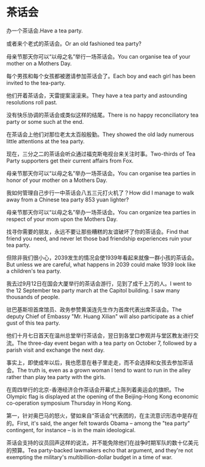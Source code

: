 # 茶话会

<p><span class="chinese">办一个茶话会.</span><span class="english">Have a tea party.</span></p>

<p><span class="chinese">或者来个老式的茶话会。</span><span class="english">Or an old fashioned tea party?</span></p>

<p><span class="chinese">母亲节那天你可以“以母之名”举行一场茶话会。</span><span class="english">You can organise tea of your mother on a Mothers Day.</span></p>

<p><span class="chinese">每个男孩和每个女孩都被邀请参加茶话会了。</span><span class="english">Each boy and each girl has been invited to the tea-party.</span></p>

<p><span class="chinese">他们开着茶话会，天雷提案滚滚来。</span><span class="english">They have a tea party and astounding resolutions roll past.</span></p>

<p><span class="chinese">没有快乐协调的茶话会或类似这样的结尾。</span><span class="english">There is no happy reconciliatory tea party or some such at the end.</span></p>

<p><span class="chinese">在茶话会上他们对那位老太太百般殷勤。</span><span class="english">They showed the old lady numerous little attentions at the tea party.</span></p>

<p><span class="chinese">现在，三分之二的茶话会听众通过福克斯电视台来关注时事。</span><span class="english">Two-thirds of Tea Party supporters get their current affairs from Fox.</span></p>

<p><span class="chinese">母亲节那天你可以“以母之名”举办一场茶话会。</span><span class="english">You can organise tea parties in honor of your mother on a Mothers Day.</span></p>

<p><span class="chinese">我如何管理自己步行一中茶话会八五三元打火机了？</span><span class="english">How did I manage to walk away from a Chinese tea party 853 yuan lighter?</span></p>

<p><span class="chinese">母亲节那天你可以“以母之名”举办一场茶话会。</span><span class="english">You can organize tea parties in respect of your mom upon the Mothers Day.</span></p>

<p><span class="chinese">找寻你需要的朋友，永远不要让那些糟糕的友谊破坏了你的茶话会。</span><span class="english">Find that friend you need, and never let those bad friendship experiences ruin your tea party.</span></p>

<p><span class="chinese">但除非我们很小心，2039发生的情况会使1939年看起来就像一群小孩的茶话会。</span><span class="english">But unless we are careful, what happens in 2039 could make 1939 look like a children's tea party.</span></p>

<p><span class="chinese">我去过9月12日在国会大厦举行的茶话会游行，见到了成千上万的人。</span><span class="english">I went to the 12 September tea party march at the Capitol building. I saw many thousands of people.</span></p>

<p><span class="chinese">驻巴基斯坦首席馆员、政务参赞黄溪连先生作为首席代表出席茶话会。</span><span class="english">The deputy Chief of Embassy "Mr. Huang Xilian" will also participate as a chief gust of this tea party.</span></p>

<p><span class="chinese">他们十月七日首天在温州总堂举行茶话会，翌日到各堂口参观并与堂区教友进行交流。</span><span class="english">The three-day event began with a tea party on October 7, followed by a parish visit and exchange the next day.</span></p>

<p><span class="chinese">事实上，即使成年以后，我也愿意在巷子里走走，而不会选择和女孩去参加茶话会。</span><span class="english">The truth is, even as a grown woman I tend to want to run in the alley rather than play tea party with the girls.</span></p>

<p><span class="chinese">在周四举行的北京-香港经济合作茶话会开幕式上陈列着奥运会的旗帜。</span><span class="english">The Olympic flag is displayed at the opening of the Beijing-Hong Kong economic co-operation symposium Thursday in Hong Kong.</span></p>

<p><span class="chinese">第一，针对奥巴马的怒火，譬如来自“茶话会”代表团的，在主流意识形态中是存在的。</span><span class="english">First, it's said, the anger felt towards Obama – among the "tea party" contingent, for instance – is in the main ideological.</span></p>

<p><span class="chinese">茶话会支持的议员回声这样的说法，并不能免除他们在战争时期军队的数十亿美元的预算。</span><span class="english">Tea party-backed lawmakers echo that argument, and they're not exempting the military's multibillion-dollar budget in a time of war.</span></p>


